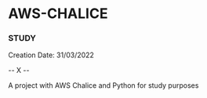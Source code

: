 # AWS-CHALICE
### STUDY

Creation Date: 31/03/2022

-- X --

A project with AWS Chalice and Python for study purposes